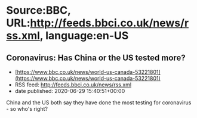 # Source:BBC, URL:http://feeds.bbci.co.uk/news/rss.xml, language:en-US

## Coronavirus: Has China or the US tested more?
 - [https://www.bbc.co.uk/news/world-us-canada-53221801](https://www.bbc.co.uk/news/world-us-canada-53221801)
 - RSS feed: http://feeds.bbci.co.uk/news/rss.xml
 - date published: 2020-06-29 15:40:51+00:00

China and the US both say they have done the most testing for coronavirus - so who's right?

